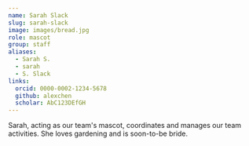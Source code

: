 ```yaml
---
name: Sarah Slack
slug: sarah-slack
image: images/bread.jpg
role: mascot
group: staff
aliases:
  - Sarah S.
  - sarah
  - S. Slack
links:
  orcid: 0000-0002-1234-5678
  github: alexchen
  scholar: AbC123DEfGH
---
```


Sarah, acting as our team's mascot, coordinates and manages our team activities. She loves gardening and is soon-to-be bride. 
